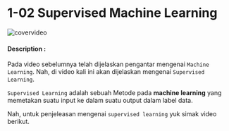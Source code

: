 # 1-02 Supervised Machine Learning

![covervideo](http://bit.ly/makeaicovervideo)

#### **Description :**

Pada video sebelumnya telah dijelaskan pengantar mengenai `Machine Learning`. Nah, di video kali ini akan dijelaskan mengenai `Supervised Learning`. 

`Supervised Learning` adalah sebuah Metode pada **machine learning** yang memetakan suatu input ke dalam suatu output dalam label data. 

Nah, untuk penjeleasan mengenai `supervised learning` yuk simak video berikut.
